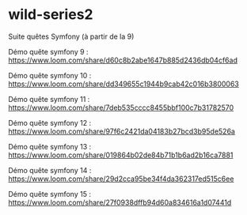 # wild-series2
Suite quêtes Symfony (à partir de la 9)

Démo quête symfony 9 : https://www.loom.com/share/d60c8b2abe1647b885d2436db04cf6ad

Démo quête symfony 10 : https://www.loom.com/share/dd349655c1944b9cab42c016b3800063

Démo quête symfony 11 : https://www.loom.com/share/7deb535cccc8455bbf100c7b31782570

Démo quête symfony 12 : https://www.loom.com/share/97f6c2421da04183b27bcd3b95de526a

Démo quête symfony 13 : https://www.loom.com/share/019864b02de84b71b1b6ad2b16ca7881

Démo quête symfony 14 : https://www.loom.com/share/29d2cca95be34f4da362317ed515c6ee

Démo quête symfony 15 : https://www.loom.com/share/27f0938dffb94d60a834616a1d07441d
